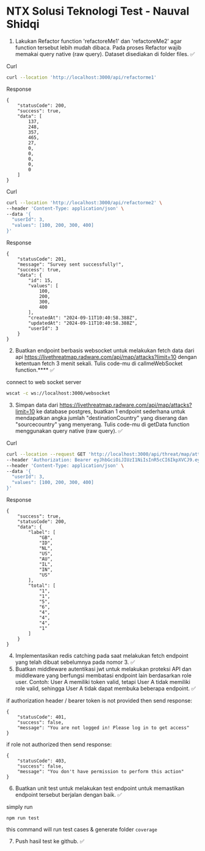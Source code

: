 # NTX Solusi Teknologi Test - Nauval Shidqi

1. Lakukan Refactor function 'refactoreMe1' dan 'refactoreMe2' agar function tersebut lebih mudah dibaca. Pada proses Refactor wajib memakai query native (raw query). Dataset disediakan di folder files. ✅

Curl

```bash
curl --location 'http://localhost:3000/api/refactorme1'
```

Response

```
{
    "statusCode": 200,
    "success": true,
    "data": [
        137,
        248,
        357,
        465,
        27,
        0,
        0,
        0,
        0,
        0
    ]
}
```

Curl

```bash
curl --location 'http://localhost:3000/api/refactorme2' \
--header 'Content-Type: application/json' \
--data '{
  "userId": 3,
  "values": [100, 200, 300, 400]
}'
```

Response

```
{
    "statusCode": 201,
    "message": "Survey sent successfully!",
    "success": true,
    "data": {
        "id": 15,
        "values": [
            100,
            200,
            300,
            400
        ],
        "createdAt": "2024-09-11T10:40:58.388Z",
        "updatedAt": "2024-09-11T10:40:58.388Z",
        "userId": 3
    }
}
```

2. Buatkan endpoint berbasis websocket untuk melakukan fetch data dari api https://livethreatmap.radware.com/api/map/attacks?limit=10 dengan ketentuan fetch 3 menit sekali. Tulis code-mu di callmeWebSocket function.\*\*\*\* ✅

connect to web socket server

```bash
wscat -c ws://localhost:3000/websocket
```

3. Simpan data dari https://livethreatmap.radware.com/api/map/attacks?limit=10 ke database postgres, buatkan 1 endpoint sederhana untuk mendapatkan angka jumlah "destinationCountry" yang diserang dan "sourcecountry" yang menyerang. Tulis code-mu di getData function menggunakan query native (raw query). ✅

Curl

```bash
curl --location --request GET 'http://localhost:3000/api/threat/map/attack' \
--header 'Authorization: Bearer eyJhbGciOiJIUzI1NiIsInR5cCI6IkpXVCJ9.eyJpZCI6MSwidXNlcm5hbWUiOiJ1c2VyMSIsImlhdCI6MTcyNjA1MjE1MiwiZXhwIjoxNzI2MDU1NzUyfQ.nTQ07LjfqJfL9VBVE3k68gXBoYX552adF1MF2sXqevI' \
--header 'Content-Type: application/json' \
--data '{
  "userId": 3,
  "values": [100, 200, 300, 400]
}'
```

Response

```
{
    "success": true,
    "statusCode": 200,
    "data": {
        "label": [
            "GB",
            "ID",
            "NL",
            "US",
            "AU",
            "IL",
            "IN",
            "US"
        ],
        "total": [
            "1",
            "1",
            "5",
            "6",
            "4",
            "4",
            "4",
            "1"
        ]
    }
}
```

4. Implementasikan redis catching pada saat melakukan fetch endpoint yang telah dibuat sebelumnya pada nomor 3. ✅
5. Buatkan middleware autentikasi jwt untuk melakukan proteksi API dan middleware yang berfungsi membatasi endpoint lain berdasarkan role user. Contoh: User A memiliki token valid, tetapi User A tidak memiliki role valid, sehingga User A tidak dapat membuka beberapa endpoint. ✅

if authorization header / bearer token is not provided then send response:

```
{
    "statusCode": 401,
    "success": false,
    "message": "You are not logged in! Please log in to get access"
}
```

if role not authorized then send response:

```
{
    "statusCode": 403,
    "success": false,
    "message": "You don't have permission to perform this action"
}
```

6. Buatkan unit test untuk melakukan test endpoint untuk memastikan endpoint tersebut berjalan dengan baik. ✅

simply run

```
npm run test
```

this command will run test cases & generate folder `coverage`

7. Push hasil test ke github. ✅
